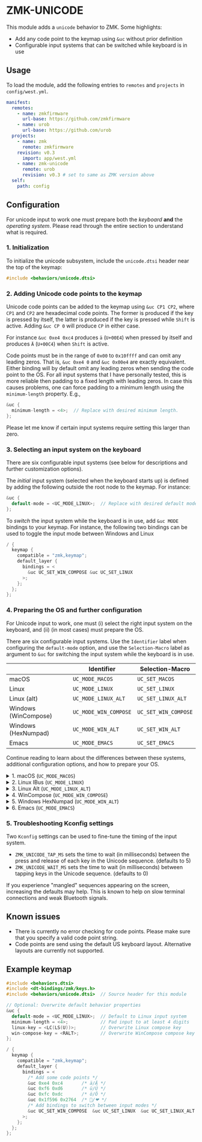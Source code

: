 # ZMK-UNICODE

This module adds a `unicode` behavior to ZMK. Some highlights:

- Add any code point to the keymap using `&uc` without prior definition
- Configurable input systems that can be switched while keyboard is in use

## Usage

To load the module, add the following entries to `remotes` and `projects` in
`config/west.yml`.

```yml
manifest:
  remotes:
    - name: zmkfirmware
      url-base: https://github.com/zmkfirmware
    - name: urob
      url-base: https://github.com/urob
  projects:
    - name: zmk
      remote: zmkfirmware
    revision: v0.3
      import: app/west.yml
    - name: zmk-unicode
      remote: urob
      revision: v0.3 # set to same as ZMK version above
  self:
    path: config
```

## Configuration

For unicode input to work one must prepare both the _keyboard_ **and** the
_operating system_. Please read through the entire section to understand what is
required.

### 1. Initialization

To initialize the unicode subsystem, include the `unicode.dtsi` header near the
top of the keymap:

```c
#include <behaviors/unicode.dtsi>
```

### 2. Adding Unicode code points to the keymap

Unicode code points can be added to the keymap using `&uc CP1 CP2`, where `CP1` and `CP2` are
hexadecimal code points. The former is produced if the key is pressed by itself, the latter is
produced if the key is pressed while `Shift` is active. Adding `&uc CP 0` will produce `CP` in
either case.

For instance `&uc 0xe4 0xc4` produces `ä` (`U+00E4`) when pressed by itself and
produces `Ä` (`U+00C4`) when `Shift` is active. 

Code points must be in the range of `0x00` to `0x10ffff` and can omit any leading zeros. That is,
`&uc 0xe4 0` and `&uc 0x00e4` are exactly equivalent. Either binding will by default omit any
leading zeros when sending the code point to the OS. For all input systems that I have personally
tested, this is more reliable then padding to a fixed length with leading zeros. In case this causes problems, one can force padding to a minimum length using the `minimum-length` property. E.g.,
```c
&uc {
  minimum-length = <4>;  // Replace with desired minimum length.
};
```

Please let me know if certain input systems require setting this larger than zero.

### 3. Selecting an input system on the keyboard

There are six configurable input systems (see below for descriptions and further customization
options).

The _initial_ input system (selected when the keyboard starts up) is defined by adding the
following outside the root node to the keymap. For instance:
```c
&uc {
  default-mode = <UC_MODE_LINUX>;  // Replace with desired default mode.
};
```

To _switch_ the input system while the keyboard is in use, add `&uc
MODE` bindings to your keymap. For instance, the following two bindings
can be used to toggle the input mode between Windows and Linux
```c
/ {
  keymap {
    compatible = "zmk,keymap";
    default_layer {
      bindings = <
        &uc UC_SET_WIN_COMPOSE &uc UC_SET_LINUX
      >;
    };
  };
};
```

### 4. Preparing the OS and further configuration

For Unicode input to work, one must (i) select the right input system on the keyboard, and (ii)
(in most cases) must prepare the OS.

There are six configurable input systems. Use the `Identifier` label when configuring the
`default-mode` option, and use the `Selection-Macro` label as argument to `&uc` for switching
the input system while the keyboard is in use.

|  | Identifier | Selection-Macro |
|---|---|---|
| macOS | `UC_MODE_MACOS` | `UC_SET_MACOS` |
| Linux | `UC_MODE_LINUX` | `UC_SET_LINUX` |
| Linux (alt) | `UC_MODE_LINUX_ALT` | `UC_SET_LINUX_ALT` |
| Windows (WinCompose) | `UC_MODE_WIN_COMPOSE` | `UC_SET_WIN_COMPOSE` |
| Windows (HexNumpad) | `UC_MODE_WIN_ALT` | `UC_SET_WIN_ALT` |
| Emacs  | `UC_MODE_EMACS` | `UC_SET_EMACS` |


Continue reading to learn about the differences between these systems, additional configuration
options, and how to prepare your OS.

<details><summary>1. macOS (<code>UC_MODE_MACOS</code>)</summary>

macOS has built-in support for Unicode input, supporting all possible code points.

To enable, go to **System Preferences → Keyboard → Input Sources**, then add
Unicode Hex Input to the list (under Other), and activate it from the input
dropdown in the menu bar. Note that this may disable some Option-based shortcuts
such as Option+Left and Option+Right.

The `UC_MODE_MACOS` input system has one configurable property `macos-key`,
which defaults to `LALT`. The system will:
  1. press and hold `macos-key` (`LALT` per default)
  2. input the code point sequence
  3. release `macos-key`

To overwrite `macos-key`, add the following outside of the root node of your
keymap:

```c
&uc {
  macos-key = <LALT>;  // replace with desired key
};
```

</details>

<details><summary>2. Linux IBus (<code>UC_MODE_LINUX</code>)</summary>

For Linux distros with IBus, Unicode input is enabled by default, supports all
possible code points, and works almost anywhere. Without IBus, it works under
GTK apps, but rarely anywhere else.

If the system is not working, it is worth trying out `UC_MODE_LINUX_ALT`.

The `UC_MODE_LINUX` input system has one configurable property `linux-key`,
which defaults to `LC(LS(U))`. The system will:
  1. tap and release `linux-key` (`LC(LS(U))` by default)
  2. input the code point sequence
  3. tap and release `SPACE`

To overwrite `linux-key`, add the following outside of the root node of your
keymap:

```c
&uc {
  linux-key = <LC(LS(U))>;  // replace with desired key
};
```

</details>

<details><summary>3. Linux Alt (<code>UC_MODE_LINUX_ALT</code>)</summary>

This is a variant of `UC_MODE_LINUX`, which keeps holding `LCTRL + LSHFT` for
the entire input.

The `UC_MODE_LINUX_ALT` input system has one configurable property `linux-alt-key`,
which defaults to `LC(LSHSFT)`. The system will:
  1. press and hold `linux-alt-key` (`LC(LSHFT)` by default)
  2. tap and release `U`
  3. input the code point sequence
  4. tap and release `SPACE`
  5. release `linux-alt-key`

To overwrite `linux-alt-key`, add the following outside of the root node of your
keymap:

```c
&uc {
  linux-alt-key = <LC(LSHFT)>;  // replace with desired key
};
```

</details>

<details><summary>4. WinCompose (<code>UC_MODE_WIN_COMPOSE</code>)</summary>

This input system requires a third-party tool called
[WinCompose](https://github.com/samhocevar/wincompose). 
It supports all possible code points, and is the **recommended
input mode for Windows**.

To enable, install the [latest release from
GitHub](https://github.com/samhocevar/wincompose/releases/latest). Once
installed, it will automatically run on startup. This works reliably under all
versions of Windows supported by WinCompose.

The `UC_MODE_WIN_COMPOSE` input system has one configurable property `win-compose-key`,
which defaults to `RALT`. The system will:
  1. tap and release `win-compose-key` (`RALT` by default)
  2. tap and release `U`
  3. input the code point sequence
  4. tap and release `RET`

To overwrite `win-compose-key`, add the following outside of the root node of your
keymap:

```c
&uc {
  win-compose-key = <RALT>;  // replace with desired key
};
```

</details>

<details><summary>5. Windows HexNumpad (<code>UC_MODE_WIN_ALT</code>)</summary>

This is Windows' built-in hex numpad Unicode input mode. It only supports code
points up to `U+FFFF`, and is not recommended due to reliability and
compatibility issues.

To enable, run the following as an administrator, then reboot:

```cmd
reg add "HKCU\Control Panel\Input Method" -v EnableHexNumpad -t REG_SZ -d 1
```

The system will:
  1. press and hold `LALT`
  2. tap and release `KP_PLUS`
  3. input the code point sequence
  4. release `LALT`

</details>

<details><summary>6. Emacs (<code>UC_MODE_EMACS</code>)</summary>

Emacs supports code point input with the `insert-char` command.

The system will:
  1. tap and release `LC(X)`
  2. tap and release `N8`
  3. tap and release `RET`
  4. input the code point sequence
  5. tap and release `LALT`

</details>

### 5. Troubleshooting Kconfig settings

Two `Kconfig` settings can be used to fine-tune the timing of the input system.

- `ZMK_UNICODE_TAP_MS` sets the time to wait (in milliseconds) between the press and release of each
key in the Unicode sequence. (defaults to 5)
- `ZMK_UNICODE_WAIT_MS` sets the time to wait (in milliseconds) between tapping keys in the Unicode
sequence. (defaults to 0)

If you experience "mangled" sequences appearing on the screen, increasing the defaults may help.
This is known to help on slow terminal connections and weak Bluetooth signals.

## Known issues

- There is currently no error checking for code points. Please make sure that
you specify a valid code point string.
- Code points are send using the default US keyboard layout. Alternative layouts
  are currently not supported.

## Example keymap

```c
#include <behaviors.dtsi>
#include <dt-bindings/zmk/keys.h>
#include <behaviors/unicode.dtsi>  // Source header for this module

// Optional: Overwrite default behavior properties
&uc {
  default-mode = <UC_MODE_LINUX>;  // Default to Linux input system
  minimum-length = <4>;            // Pad input to at least 4 digits
  linux-key = <LC(LS(U))>;         // Overwrite Linux compose key
  win-compose-key = <RALT>;        // Overwrite WinCompose compose key
};

/ {
  keymap {
    compatible = "zmk,keymap";
    default_layer {
      bindings = <
        /* Add some code points */
        &uc 0xe4 0xc4       /* ä/Ä */
        &uc 0xf6 0xd6       /* ü/Ü */
        &uc 0xfc 0xdc       /* ö/Ö */
        &uc 0x1f596 0x2764  /* 🖖/❤ */
        /* Add bindings to switch between input modes */
        &uc UC_SET_WIN_COMPOSE  &uc UC_SET_LINUX  &uc UC_SET_LINUX_ALT  &uc UC_SET_MACOS
      >;
    };
  };
};

```
